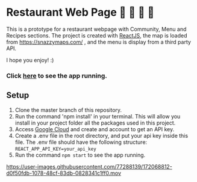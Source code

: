 # Restaurant Web Page 🍭  🍲  🍰 🍕

This is a prototype for a restaurant webpage with Community, Menu and Recipes sections.
The project is created with [ReactJS](https://reactjs.org/), the map is loaded from https://snazzymaps.com/ , and the menu is display from a third party API. 

I hope you enjoy! :)

### Click [here](https://foodiemania.netlify.app/) to see the app running.

## Setup
1. Clone the master branch of this repository.
2. Run the command 'npm install' in your terminal. This will allow you install in your project folder all the packages used in this project.
3. Access [Google Cloud](https://cloud.google.com/?hl=it) and create and account to get an API key.
4. Create a .env file in the root directory, and put your api key inside this file. The .env file should have the following structure: <br/>
   `REACT_APP_API_KEY=your_api_key`
5. Run the command `npm start` to see the app running.


https://user-images.githubusercontent.com/77288139/172068812-d0f50fdb-1078-48cf-83db-0828341c1ff0.mov

